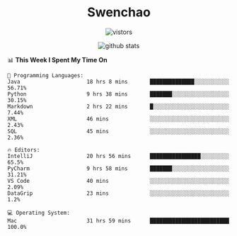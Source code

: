 <h1 align="center">Swenchao</h3>

<p align="center">
  <img src="https://visitor-badge.glitch.me/badge?page_id=Swenchao" alt="vistors" />
</p>

<p align="center">
  <img src="https://github-readme-stats.vercel.app/api?username=Swenchao&count_private=true&show_icons=true&theme=vue-dark&hide_title=true" alt="github stats" />
</p>

<!--START_SECTION:waka-->
📊 **This Week I Spent My Time On** 

```text
💬 Programming Languages: 
Java                     18 hrs 8 mins       ██████████████░░░░░░░░░░░   56.71% 
Python                   9 hrs 38 mins       ███████░░░░░░░░░░░░░░░░░░   30.15% 
Markdown                 2 hrs 22 mins       █░░░░░░░░░░░░░░░░░░░░░░░░   7.44% 
XML                      46 mins             ░░░░░░░░░░░░░░░░░░░░░░░░░   2.43% 
SQL                      45 mins             ░░░░░░░░░░░░░░░░░░░░░░░░░   2.36%

🔥 Editors: 
IntelliJ                 20 hrs 56 mins      ████████████████░░░░░░░░░   65.5% 
PyCharm                  9 hrs 58 mins       ███████░░░░░░░░░░░░░░░░░░   31.21% 
VS Code                  40 mins             ░░░░░░░░░░░░░░░░░░░░░░░░░   2.09% 
DataGrip                 23 mins             ░░░░░░░░░░░░░░░░░░░░░░░░░   1.2%

💻 Operating System: 
Mac                      31 hrs 59 mins      █████████████████████████   100.0%

```


<!--END_SECTION:waka-->
